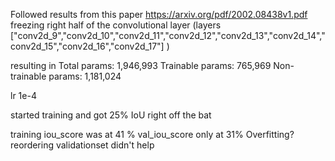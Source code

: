 Followed results from this paper https://arxiv.org/pdf/2002.08438v1.pdf
freezing right half of the convolutional layer (layers ["conv2d_9","conv2d_10","conv2d_11","conv2d_12","conv2d_13","conv2d_14","conv2d_15","conv2d_16","conv2d_17"] )

resulting in 
Total params: 1,946,993
Trainable params: 765,969
Non-trainable params: 1,181,024

lr 1e-4

started training and got 25% IoU right off the bat

training iou_score was at 41 %
val_iou_score only at 31%
Overfitting?
reordering validationset didn't help